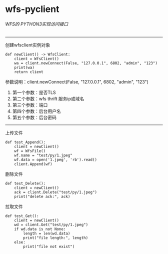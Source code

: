 # wfs-pyclient

###### WFS的 PYTHON3实现访问接口

------------
创建wfsclient实例对象

	def newClient() -> WfsClient:
    	client = WfsClient()
    	wa = client.newConnect(False, "127.0.0.1", 6802, "admin", "123")
    	print(wa)
    	return client

参数说明：client.newConnect(False, "127.0.0.1", 6802, "admin", "123")
1. 第一个参数：是否TLS
2. 第二个参数：wfs thrift 服务ip或域名
3. 第三个参数：端口
4. 第四个参数：后台用户名
5. 第五个参数：后台密码

------------

上传文件

	def test_Append():
    	client = newClient()
    	wf = WfsFile()
    	wf.name = "test/py/1.jpeg"
    	wf.data = open('1.jpeg', 'rb').read()
    	client.Append(wf)

删除文件

	def test_Delete():
    	client = newClient()
    	ack = client.Delete("test/py/1.jpeg")
    	print("delete ack:", ack)

拉取文件

	def test_Get():
    	client = newClient()
    	wd = client.Get("test/py/1.jpeg")
    	if wd.data is not None:
        	length = len(wd.data)
        	print("file length:", length)
    	else:
        	print("file not exist")
		

